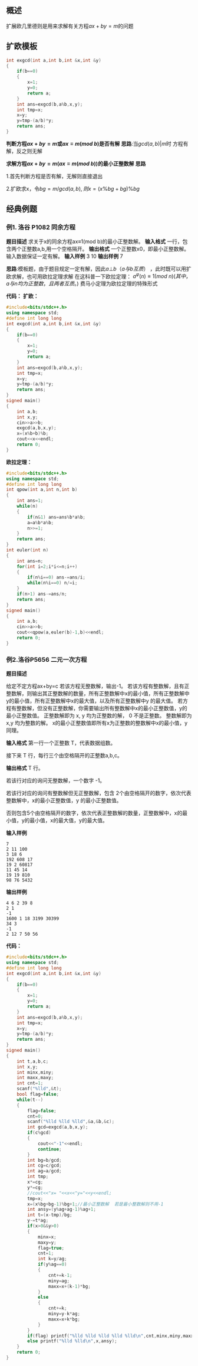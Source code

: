 ## 概述
扩展欧几里德则是用来求解有关方程$ax+by=m$的问题

## 扩欧模板

```cpp
int exgcd(int a,int b,int &x,int &y)  
{  
    if(b==0)  
    {  
        x=1;  
        y=0;  
        return a;  
    }  
    int ans=exgcd(b,a%b,x,y);  
    int tmp=x;  
    x=y;  
    y=tmp-(a/b)*y;  
    return ans;  
}  
```

**判断方程$ax+by=m$或$ax≡m(mod\ b)$是否有解**
**思路**:当$gcd(a,b)|m$时 方程有解，反之则无解


**求解方程$ax+by=m( ax≡m(mod\ b) )$的最小正整数解**
**思路**

1.首先判断方程是否有解，无解则直接退出

2.扩欧求x，令$bg=m/gcd(a,b),则x=(x\%bg+bg)\%bg$

## 经典例题
### 例1. 洛谷 P1082 同余方程
**题目描述**
求关于x的同余方程ax≡1(mod b)的最小正整数解。
**输入格式**
一行，包含两个正整数a,b,用一个空格隔开。
**输出格式**
一个正整数x0，即最小正整数解。输入数据保证一定有解。
**输入样例**
3 10
**输出样例**
7

**思路**:模板题，由于题目规定一定有解，因此$a⊥b（a与b互质）$ ，此时既可以用扩欧求解，也可用欧拉定理求解
在这科普一下欧拉定理：
$a^φ(n) ≡1(mod\ n)(其中，a与n均为正整数，且两者互质。)$ 费马小定理为欧拉定理的特殊形式

**代码：**
**扩欧：**

```cpp
#include<bits/stdc++.h>  
using namespace std;  
#define int long long  
int exgcd(int a,int b,int &x,int &y)  
{  
    if(b==0)  
    {  
        x=1;  
        y=0;  
        return a;  
    }  
    int ans=exgcd(b,a%b,x,y);  
    int tmp=x;  
    x=y;  
    y=tmp-(a/b)*y;  
    return ans;  
}  
signed main()  
{  
    int a,b;  
    int x,y;  
    cin>>a>>b;  
    exgcd(a,b,x,y);  
    x=(x%b+b)%b;  
    cout<<x<<endl;  
    return 0;  
}  
```

**欧拉定理：**

```cpp
#include<bits/stdc++.h>  
using namespace std;  
#define int long long  
int qpow(int a,int n,int b)  
{  
    int ans=1;  
    while(n)  
    {  
        if(n&1) ans=ans%b*a%b;  
        a=a%b*a%b;  
        n>>=1;  
    }  
    return ans;  
}  
int euler(int n)  
{  
    int ans=n;  
    for(int i=2;i*i<=n;i++)  
    {  
        if(n%i==0) ans-=ans/i;  
        while(n%i==0) n/=i;  
    }  
    if(n>1) ans-=ans/n;  
    return ans;  
}  
signed main()  
{  
    int a,b;  
    cin>>a>>b;  
    cout<<qpow(a,euler(b)-1,b)<<endl;  
    return 0;  
}  
```

### 例2.洛谷P5656 二元一次方程
**题目描述**

给定不定方程ax+by=c
若该方程无整数解，输出-1。
若该方程有整数解，且有正整数解，则输出其正整数解的数量，所有正整数解中x的最小值，所有正整数解中y的最小值，所有正整数解中x的最大值，以及所有正整数解中y 的最大值。
若方程有整数解，但没有正整数解，你需要输出所有整数解中x的最小正整数值，y的最小正整数值。
正整数解即为 x, y 均为正整数的解， 0 不是正整数。
整数解即为 x,y 均为整数的解。
x的最小正整数值即所有x为正整数的整数解中x的最小值，y同理。

**输入格式**
第一行一个正整数 T，代表数据组数。

接下来 T 行，每行三个由空格隔开的正整数a,b,c。

**输出格式**
T 行。

若该行对应的询问无整数解，一个数字 -1。

若该行对应的询问有整数解但无正整数解，包含 2个由空格隔开的数字，依次代表整数解中，x的最小正整数值，y 的最小正整数值。

否则包含5个由空格隔开的数字，依次代表正整数解的数量，正整数解中，x的最小值，y的最小值，x的最大值，y的最大值。

**输入样例**
```
7
2 11 100
3 18 6
192 608 17
19 2 60817
11 45 14
19 19 810
98 76 5432
```
**输出样例**
```
4 6 2 39 8
2 1
-1
1600 1 18 3199 30399
34 3
-1
2 12 7 50 56
```
**代码：**

```cpp
#include<bits/stdc++.h>  
using namespace std;  
#define int long long  
int exgcd(int a,int b,int &x,int &y)  
{  
    if(b==0)  
    {  
        x=1;  
        y=0;  
        return a;  
    }  
    int ans=exgcd(b,a%b,x,y);  
    int tmp=x;  
    x=y;  
    y=tmp-(a/b)*y;  
    return ans;  
}  
signed main()  
{  
    int t,a,b,c;  
    int x,y;  
    int minx,miny;  
    int maxx,maxy;  
    int cnt=1;  
    scanf("%lld",&t);  
    bool flag=false;  
    while(t--)  
    {  
        flag=false;  
        cnt=0;  
        scanf("%lld %lld %lld",&a,&b,&c);  
        int gcd=exgcd(a,b,x,y);  
        if(c%gcd)  
        {  
            cout<<"-1"<<endl;  
            continue;  
        }  
        int bg=b/gcd;  
        int cg=c/gcd;  
        int ag=a/gcd;  
        int tmp;  
        x*=cg;  
        y*=cg;  
        //cout<<"x= "<<x<<"y="<<y<<endl;  
        tmp=x;  
        x=(x%bg+bg-1)%bg+1;//最小正整数解  若是最小整数解则不用-1  
        int ansy=(y%ag+ag-1)%ag+1;  
        int t=(x-tmp)/bg;  
        y-=t*ag;  
        if(x>0&&y>0)  
        {  
            minx=x;  
            maxy=y;  
            flag=true;  
            cnt=1;  
            int k=y/ag;  
            if(y%ag==0)  
            {  
                cnt+=k-1;  
                miny=ag;  
                maxx=x+(k-1)*bg;  
            }  
            else  
            {  
                cnt+=k;  
                miny=y-k*ag;  
                maxx=x+k*bg;  
            }  
        }  
        if(flag) printf("%lld %lld %lld %lld %lld\n",cnt,minx,miny,maxx,maxy);  
        else printf("%lld %lld\n",x,ansy);  
    }  
    return 0;  
}  
```
